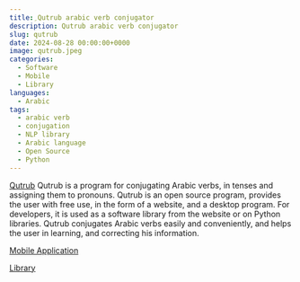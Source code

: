 ```yaml
---
title: ِQutrub arabic verb conjugator
description: Qutrub arabic verb conjugator
slug: qutrub
date: 2024-08-28 00:00:00+0000
image: qutrub.jpeg
categories:
  - Software
  - Mobile
  - Library
languages:
  - Arabic
tags:
  - arabic verb
  - conjugation
  - NLP library
  - Arabic language
  - Open Source
  - Python
---
```


[Qutrub](https://qutrub.arabeyes.org)  Qutrub is a program for conjugating Arabic verbs, in tenses and assigning them to pronouns.
Qutrub is an open source program, provides the user with free use, in the form of a website, and a desktop program.
For developers, it is used as a software library from the website or on Python libraries.
Qutrub conjugates Arabic verbs easily and conveniently, and helps the user in learning, and correcting his information.

[Mobile Application](https://play.google.com/store/apps/details?id=com.tahadz.qutrubapp)

[Library](https://pypi.org/project/libqutrub/)
